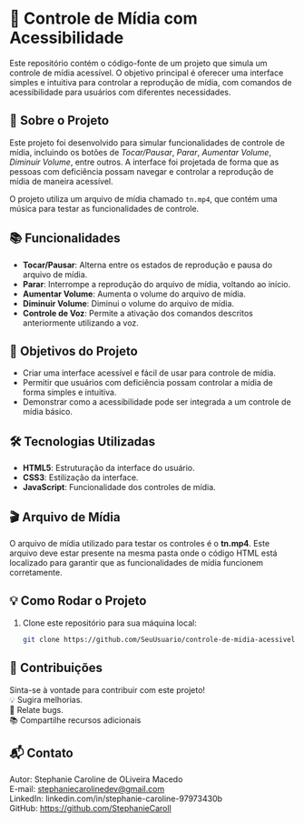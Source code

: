 # 🎵 Controle de Mídia com Acessibilidade

Este repositório contém o código-fonte de um projeto que simula um controle de mídia acessível. O objetivo principal é oferecer uma interface simples e intuitiva para controlar a reprodução de mídia, com comandos de acessibilidade para usuários com diferentes necessidades.

## 🌟 Sobre o Projeto

Este projeto foi desenvolvido para simular funcionalidades de controle de mídia, incluindo os botões de *Tocar/Pausar*, *Parar*, *Aumentar Volume*, *Diminuir Volume*, entre outros. A interface foi projetada de forma que as pessoas com deficiência possam navegar e controlar a reprodução de mídia de maneira acessível.<br>

O projeto utiliza um arquivo de mídia chamado `tn.mp4`, que contém uma música para testar as funcionalidades de controle.

## 📚 Funcionalidades

- **Tocar/Pausar**: Alterna entre os estados de reprodução e pausa do arquivo de mídia.
- **Parar**: Interrompe a reprodução do arquivo de mídia, voltando ao início.
- **Aumentar Volume**: Aumenta o volume do arquivo de mídia.
- **Diminuir Volume**: Diminui o volume do arquivo de mídia.
- **Controle de Voz**: Permite a ativação dos comandos descritos anteriormente utilizando a voz.

## 🚀 Objetivos do Projeto

- Criar uma interface acessível e fácil de usar para controle de mídia.
- Permitir que usuários com deficiência possam controlar a mídia de forma simples e intuitiva.
- Demonstrar como a acessibilidade pode ser integrada a um controle de mídia básico.

## 🛠️ Tecnologias Utilizadas

- **HTML5**: Estruturação da interface do usuário.
- **CSS3**: Estilização da interface.
- **JavaScript**: Funcionalidade dos controles de mídia.

## 🎬 Arquivo de Mídia

O arquivo de mídia utilizado para testar os controles é o **tn.mp4**. Este arquivo deve estar presente na mesma pasta onde o código HTML está localizado para garantir que as funcionalidades de mídia funcionem corretamente.

## 💡 Como Rodar o Projeto

1. Clone este repositório para sua máquina local:
   ```bash
   git clone https://github.com/SeuUsuario/controle-de-midia-acessivel.git

## 🤝 Contribuições
Sinta-se à vontade para contribuir com este projeto! <br>
💡 Sugira melhorias. <br>
🐛 Relate bugs. <br>
📚 Compartilhe recursos adicionais <br>

## 📬 Contato
Autor: Stephanie Caroline de OLiveira Macedo  <br>
E-mail: stephaniecarolinedev@gmail.com <br>
LinkedIn: linkedin.com/in/stephanie-caroline-97973430b <br>
GitHub: https://github.com/StephanieCaroll <br>
